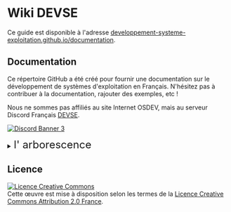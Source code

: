# Wiki DEVSE
Ce guide est disponible à l'adresse [developpement-systeme-exploitation.github.io/documentation](https://developpement-systeme-exploitation.github.io/documentation/).


## Documentation
Ce répertoire GitHub a été créé pour fournir une documentation sur le développement de systèmes d'exploitation en Français.
N'hésitez pas à contribuer à la documentation, rajouter des exemples, etc !

Nous ne sommes pas affiliés au site Internet OSDEV, mais au serveur Discord Français [DEVSE](https://discord.gg/3XjkM6q).

<a href="https://discord.gg/3XjkM6q"><img src="https://discordapp.com/api/guilds/746454130448531546/widget.png?style=banner3" alt="Discord Banner 3"/></a>


<details>
<summary><font size="5"> l' arborescence </font></summary>
<br>

### x86_64
Cette section est dédiée au support 64 bit pour l'architecture x86.

#### tutoriels
- premiers pas
    - [chapitre 0 - introduction](/x86_64/tutoriels/premiers_pas/00-Introduction/)
    - [chapitre 1 - Hello world](/x86_64/tutoriels/premiers_pas/01-01-Hello,_World!/)
    - [chapitre 2 - Segmentation](/x86_64/tutoriels/premiers_pas/02-Segmentation/)
    - [chapitre 3 - Interruption](/x86_64/tutoriels/premiers_pas/03-Interruption/)
    - [chapitre 4 - Mémoire](/x86_64/tutoriels/premiers_pas/04-Memoire/)
    - [chapitre 5 - Pagination](/x86_64/tutoriels/premiers_pas/05-Pagination/)
    - [chapitre 6 - Multitache](/x86_64/tutoriels/premiers_pas/06-Multitâche/)
    - [chapitre 7 - Tache Utilisateur](/x86_64/tutoriels/premiers_pas/07-Tâche_Utilisateur/)    
    - [chapitre 8 - Epilogue](/x86_64/tutoriels/premiers_pas/08-Epilogue/)
- smp
    - [SMP](/x86_64/tutoriels/smp/SMP/)
    - [VERROU](/x86_64/tutoriels/smp/VERROU/)

#### structures

- [GDT](/x86_64/structures/GDT/)
- [IDT](/x86_64/structures/IDT/)

#### périphériques
- [APIC](/x86_64/périphériques/APIC/)
- [COM](/x86_64/périphériques/COM/)
- [LAPIC](/x86_64/périphériques/LAPIC/)
- [MADT](/x86_64/périphériques/MADT/)
- [PIC](/x86_64/périphériques/PIC/)
- [PIT](/x86_64/périphériques/PIT/)
#### Interruptions
- [code d'erreur](/x86_64/interruption/CODE_DERREUR/)


#### autre
- [Awesome (devse)](https://github.com/developpement-systeme-exploitation/awesome)


</details>


## Licence 
<a rel="license" href="http://creativecommons.org/licenses/by/2.0/fr/"><img alt="Licence Creative Commons" style="border-width:0" src="https://i.creativecommons.org/l/by/2.0/fr/88x31.png" /></a><br>Cette œuvre est mise à disposition selon les termes de la <a rel="license" href="http://creativecommons.org/licenses/by/2.0/fr/">Licence Creative Commons Attribution 2.0 France</a>.
